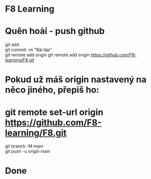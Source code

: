 # F8 Learning
# Quên hoài - push github
git add .  
git commit -m "Bài tập"  
git remote add origin git remote add origin https://github.com/F8-learning/F8.git  
# Pokud už máš origin nastavený na něco jiného, přepiš ho:
# git remote set-url origin https://github.com/F8-learning/F8.git
git branch -M main  
git push -u origin main  
# Done
